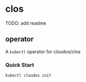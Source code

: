 # clos

TODO: add readme

## operator

A `kubectl` operator for cloudos/clos

### Quick Start

```
kubectl cloudos init
```
